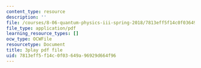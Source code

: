 ```yaml
---
content_type: resource
description: ''
file: /courses/8-06-quantum-physics-iii-spring-2018/7813eff5f14c0f03649a96929d664f96_Y5oTQvNt47I.pdf
file_type: application/pdf
learning_resource_types: []
ocw_type: OCWFile
resourcetype: Document
title: 3play pdf file
uid: 7813eff5-f14c-0f03-649a-96929d664f96
---
```


